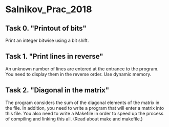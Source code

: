 # Salnikov_Prac_2018

## Task 0. "Printout of bits"
Print an integer bitwise using a bit shift.

## Task 1. "Print lines in reverse"
An unknown number of lines are entered at the entrance to the program. You need to display them in the reverse order. Use dynamic memory.

## Task 2. "Diagonal in the matrix"
The program considers the sum of the diagonal elements of the matrix in the file. In addition, you need to write a program that will enter a matrix into this file. You also need to write a Makefile in order to speed up the process of compiling and linking this all. (Read about make and makefile.)



